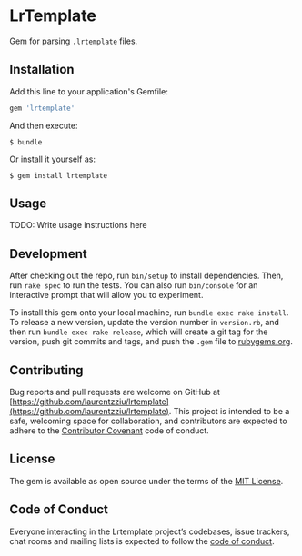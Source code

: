 # LrTemplate

Gem for parsing `.lrtemplate` files.

## Installation

Add this line to your application's Gemfile:

```ruby
gem 'lrtemplate'
```

And then execute:

    $ bundle

Or install it yourself as:

    $ gem install lrtemplate

## Usage

TODO: Write usage instructions here

## Development

After checking out the repo, run `bin/setup` to install dependencies. Then, run `rake spec` to run the tests. You can also run `bin/console` for an interactive prompt that will allow you to experiment.

To install this gem onto your local machine, run `bundle exec rake install`. To release a new version, update the version number in `version.rb`, and then run `bundle exec rake release`, which will create a git tag for the version, push git commits and tags, and push the `.gem` file to [rubygems.org](https://rubygems.org).

## Contributing

Bug reports and pull requests are welcome on GitHub at [https://github.com/laurentzziu/lrtemplate](https://github.com/laurentzziu/lrtemplate). This project is intended to be a safe, welcoming space for collaboration, and contributors are expected to adhere to the [Contributor Covenant](http://contributor-covenant.org) code of conduct.

## License

The gem is available as open source under the terms of the [MIT License](https://opensource.org/licenses/MIT).

## Code of Conduct

Everyone interacting in the Lrtemplate project’s codebases, issue trackers, chat rooms and mailing lists is expected to follow the [code of conduct](https://github.com/laurentzziu/lrtemplate/blob/master/CODE_OF_CONDUCT.md).
